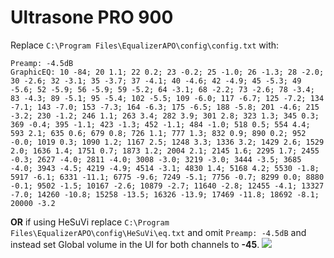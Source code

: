 # Ultrasone PRO 900
Replace `C:\Program Files\EqualizerAPO\config\config.txt` with:
```
Preamp: -4.5dB
GraphicEQ: 10 -84; 20 1.1; 22 0.2; 23 -0.2; 25 -1.0; 26 -1.3; 28 -2.0; 30 -2.6; 32 -3.1; 35 -3.7; 37 -4.1; 40 -4.6; 42 -4.9; 45 -5.3; 49 -5.6; 52 -5.9; 56 -5.9; 59 -5.2; 64 -3.1; 68 -2.2; 73 -2.6; 78 -3.4; 83 -4.3; 89 -5.1; 95 -5.4; 102 -5.5; 109 -6.0; 117 -6.7; 125 -7.2; 134 -7.1; 143 -7.0; 153 -7.3; 164 -6.3; 175 -6.5; 188 -5.8; 201 -4.6; 215 -3.2; 230 -1.2; 246 1.1; 263 3.4; 282 3.9; 301 2.8; 323 1.3; 345 0.3; 369 -0.4; 395 -1.1; 423 -1.3; 452 -1.1; 484 -1.0; 518 0.5; 554 4.4; 593 2.1; 635 0.6; 679 0.8; 726 1.1; 777 1.3; 832 0.9; 890 0.2; 952 -0.0; 1019 0.3; 1090 1.2; 1167 2.5; 1248 3.3; 1336 3.2; 1429 2.6; 1529 2.0; 1636 1.4; 1751 0.7; 1873 1.2; 2004 2.1; 2145 1.6; 2295 1.7; 2455 -0.3; 2627 -4.0; 2811 -4.0; 3008 -3.0; 3219 -3.0; 3444 -3.5; 3685 -4.0; 3943 -4.5; 4219 -4.9; 4514 -3.1; 4830 1.4; 5168 4.2; 5530 -1.8; 5917 -6.1; 6331 -11.1; 6775 -9.6; 7249 -5.1; 7756 -0.7; 8299 0.0; 8880 -0.1; 9502 -1.5; 10167 -2.6; 10879 -2.7; 11640 -2.8; 12455 -4.1; 13327 -7.0; 14260 -10.8; 15258 -13.5; 16326 -13.9; 17469 -11.8; 18692 -8.1; 20000 -3.2
```
**OR** if using HeSuVi replace `C:\Program Files\EqualizerAPO\config\HeSuVi\eq.txt` and omit `Preamp: -4.5dB` and instead set Global volume in the UI for both channels to **-45**.
![](https://raw.githubusercontent.com/jaakkopasanen/AutoEq/master/results/Sonoma%20Model%20One/innerfidelity/onear/Ultrasone%20PRO%20900/Ultrasone%20PRO%20900.png)